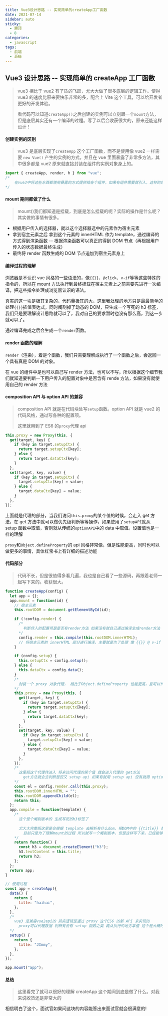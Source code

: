 ```yaml
---
title: Vue3设计思路 -- 实现简单的createApp工厂函数
date: 2021-07-14
sidebar: auto
sticky:
  - 置顶
  - 8
categories:
  - javascript
tags:
  - 前端
  - 源码
---
```


## Vue3 设计思路 -- 实现简单的 createApp 工厂函数

> vue3 相比于 vue2 有了质的飞跃，尤大大做了很多底层的逻辑工作。使得 vue3 的速度比原来要快乐非常的多，配合上 Vite 这个工具，可以给开发者更好的开发体验。
>
> 看代码可以知道`createApp()`之后创建的实例可以立刻跟一个`mount`方法，但是底层其实还有一个编译的过程。写了以后会收获很大的，原来还能这样设计！

#### 创建实例的区别

> vue3 是底层实现了`createApp` 这个工厂函数，而不是使用像 vue2 一样需要 `new Vue()` 产生的实例的方式，并且在 vue 里面暴露了非常多方法，其中很多都是 vue2 原来就直接封装在组件的实例对象身上的。

```js
import { createApp, render, h } from "vue";
/*
	在vue3中将这些东西都使用暴露的方式提供给各个组件，如果有组件需要就引入，这样的好处就是非常有利于整项目的tree shaking（摇树优化），不需要的就组件身上就不会有，会极大的节约最后项目打包的空间
*/
```

#### mount 期间都做了什么

> mount()我们都知道是挂载，到底是怎么挂载的呢？实际的操作是什么呢？其实做的事情有很多。

- 根据用户传入的选择器，就以这个选择器选中的元素作为宿主元素
- 拿到宿主元素之后 拿到这个元素的 innerHTML 作为 template，通过编译的方式得到渲染函数 -- 根据渲染函数可以真正的得到 DOM 节点（再根据用户传入的状态数据最终生成）
- 最终将 render 函数生成的 DOM 节点追加到宿主元素身上

#### 编译过程的理解

浏览器是不认识 vue 风格的一些语法的，像`{{}}`、`@click`、`v-if`等等这些特殊的指令的，所以在 mount 方法执行到最终挂载在宿主元素上之前需要先进行一次编译，把这些指令处理成浏览器认识的语法。

真实的这一块是极其复杂的，代码量极其的大，这里我处理的地方只是最最简单的处理`{{}}`插值表达式，同时阉割掉了动态的 DOM，只生成一个写死的 h3 标签，我们只是要理解设计思路就可以了，我对自己的要求暂时也没有那么高，到这一步就可以了。

通过编译完成之后会生成一个`render`函数。

#### render 函数的理解

`render`（渲染），着是个函数，我们只需要理解成执行了一个函数之后，会返回一个具有真是 DOM 的对象。

在 vue 的组件中是也可以自己写 render 方法，也可以不写，所以根据这个细节我们就知道要判断一下用户传入的配置对象中是否含有 rende 方法，如果没有就使用自己的 render 方法

#### composition API 与 option API 的兼容

> composition API 就是在代码块处写`setup`函数。option API 就是 vue2 的代码风格，通过写各种的配置项。
>
> 这里就用到了 ES6 的`proxy`代理 api

```javascript
this.proxy = new Proxy(this, {
  get(target, key) {
    if (key in target.setupCtx) {
      return target.setupCtx[key];
    } else {
      return target.dataCtx[key];
    }
  },
  set(target, key, value) {
    if (key in target.setupCtx) {
      target.setupCtx[key] = value;
    } else {
      target.dataCtx[key] = value;
    }
  },
});
```

上面就是代理的部分，当我们访问`this.proxy`的某个值的时候，会走入 get 方法，在 get 方法中就可以做优先级判断等等操作，如果使用了`setupAPI`就从 setup 函数中取值，否则就从传统的`optionAPI`中的 data 中取值。设置值也是一样的理解

`proxy`和`Object.defineProperty`的 api 风格非常像，但是性能更高，同时也可以做更多的事情，具体红宝书上有详细的描述功能

#### 代码部分

> 代码不长，但是很值得多看几遍，我也是自己看了一些源码，再跟着老师一起写下来的。收获很大。

```javascript
function createApp(config) {
  let app = {};
  app.mount = function(id) {
    // 宿主元素
    this.rootDOM = document.getElementById(id);

    if (!config.render) {
      /*
        判断传入的配置项是是否有render方法 如果没有就自己通过编译生成render方法
      */
      config.render = this.compile(this.rootDOM.innerHTML);
      // 将宿主元素的 innerHTML 部分进行编译，主要就是为了处理 像 {{}} @ v-if 等等插值表达式，指定进行编译成浏览器认识的代码
    }

    if (config.setup) {
      this.setupCtx = config.setup();
    } else {
      this.dataCtx = config.data();
    }
    /*
      封装一个 proxy 对象代理， 相比于Object.defineProperty 性能更高，且可以代理代理至别的对象，有他可以很好的兼容vue2和vue3的api
    */
    this.proxy = new Proxy(this, {
      get(target, key) {
        if (key in target.setupCtx) {
          return target.setupCtx[key];
        } else {
          return target.dataCtx[key];
        }
      },
      set(target, key, value) {
        if (key in target.setupCtx) {
          target.setupCtx[key] = value;
        } else {
          target.dataCtx[key] = value;
        }
      },
    });
    /*
      这里把这个代理传进入 将来访问代理的某个值 就会进入代理的 get方法 
        get方法就会去判断是否又 setup api 如果有就用 setup api 没有就用 option api
    */
    const el = config.render.call(this.proxy);
    this.rootDOM.innerHTML = "";
    this.rootDOM.appendChild(el);
    return this;
  };
  app.compile = function(template) {
    /*
      这个是个阉割版本的 生成写死的h3标签了
        
      尤大大完整版这里是会根据 template 去解析有什么dom，把DOM中的 {{title}} 替换成用户传入对象的数据的那个title
        目前只是为了理解mount的过程 所以就写一个阉割版本，但是这样写下来，已经能够很好的理解和明白 mount 函数的作用和意义了
    */
    return function() {
      const h3 = document.createElement("h3");
      h3.textContent = this.title;
      return h3;
    };
  };
  return app;
}

// 使用过程
const app = createApp({
  data() {
    return {
      title: "haihai",
    };
  },
  /*
    vue3 是兼容vue2api的 其实逻辑是通过 proxy 这个ES6 的新 API 来实现的
      proxy可以代理数据 判断有没有 setup 函数之类 再从执行的地方拿值 这个是大概的思路
  */
  setup() {
    return {
      title: "JImmy",
    };
  },
});

app.mount("app");
```

#### 总结

> 这里看完了就可以很好的理解 createApp 这个期间到底是做了什么。对我来说收货还是非常大的

相信明白了这个，面试官如果问这块的内容能答出来面试官就会很满意的!
